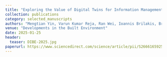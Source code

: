 ```yaml
---
title: "Exploring the Value of Digital Twins for Information Management in Highway Asset Maintenance"
collection: publications
category: selected_manuscripts
authors: "Mengtian Yin, Varun Kumar Reja, Ran Wei, Ioannis Brilakis, Brian Sheil, Federico Perrotta, Alix Marie d'Avigneau, <strong>Linjun Lu</strong>"
venue: "Developments in the Built Environment"
date: 2025-01-25
header:
  teaser: DIBE-2025.jpg
paperurl: https://www.sciencedirect.com/science/article/pii/S2666165925000146
---
```

